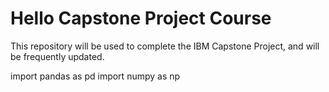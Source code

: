 # Hello Capstone Project Course
This repository will be used to complete the IBM Capstone Project, and will be frequently updated.

import pandas as pd
import numpy as np
